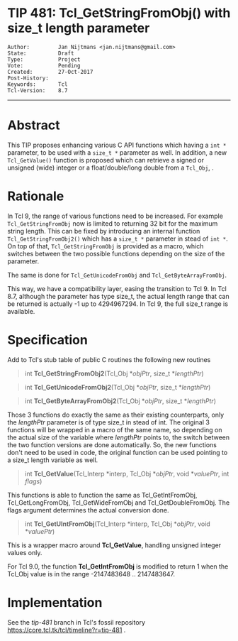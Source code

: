 # TIP 481: Tcl\_GetStringFromObj() with size\_t length parameter
	Author:         Jan Nijtmans <jan.nijtmans@gmail.com>
	State:          Draft
	Type:           Project
	Vote:           Pending
	Created:        27-Oct-2017
	Post-History:
	Keywords:       Tcl
	Tcl-Version:    8.7
-----
# Abstract

This TIP proposes enhancing various C API functions which having a `int *` parameter,
to be used with a `size_t *` parameter as well. In addition, a new `Tcl_GetValue()`
function is proposed which can retrieve a signed or unsigned (wide) integer or a
float/double/long double from a `Tcl_Obj`, .

# Rationale

In Tcl 9, the range of various functions need to be increased. For example
`Tcl_GetStringFromObj` now is limited to returning 32 bit for the maximum
string length. This can be fixed by introducing an internal function
`Tcl_GetStringFromObj2()` which has a `size_t *` parameter in stead of `int *`.
On top of that, `Tcl_GetStringFromObj` is provided as a macro, which switches
between the two possible functions depending on the size of the parameter.

The same is done for `Tcl_GetUnicodeFromObj` and `Tcl_GetByteArrayFromObj`.

This way, we have a compatibility layer, easing the transition to Tcl 9.
In Tcl 8.7, although the parameter has type size\_t, the actual length range
that can be returned is actually -1 up to 4294967294. In Tcl 9, the full
size\_t range is available.

# Specification

Add to Tcl's stub table of public C routines the following new routines

 > int **Tcl\_GetStringFromObj2**\(Tcl\_Obj \*_objPtr_, size\_t \*_lengthPtr_\)

 > int **Tcl\_GetUnicodeFromObj2**\(Tcl\_Obj \*_objPtr_, size\_t \*_lengthPtr_\)

 > int **Tcl\_GetByteArrayFromObj2**\(Tcl\_Obj \*_objPtr_, size\_t \*_lengthPtr_\)

Those 3 functions do exactly the same as their existing counterparts, only the _lengthPtr_
parameter is of type size\_t in stead of int. The original 3 functions will be wrapped in
a macro of the same name, so depending on the actual size of the variable where _lengthPtr_
points to, the switch between the two function versions are done automatically. So, the
new functions don't need to be used in code, the original function can be used pointing to
a size_t length variable as well.

 > int **Tcl\_GetValue**\(Tcl\_Interp \*interp, Tcl\_Obj \*_objPtr_, void \*_valuePtr_, int _flags_\)

This functions is able to function the same as Tcl\_GetIntFromObj, Tcl\_GetLongFromObj,
Tcl\_GetWideFromObj and Tcl\_GetDoubleFromObj. The flags argument determines the actual
conversion done.

 > int **Tcl\_GetUIntFromObj**\(Tcl\_Interp \*interp, Tcl\_Obj \*_objPtr_, void \*_valuePtr_\)

This is a wrapper macro around **Tcl\_GetValue**, handling unsigned integer values only.

For Tcl 9.0, the function **Tcl\_GetIntFromObj** is modified to return 1 when the Tcl\_Obj
value is in the range -2147483648 .. 2147483647.

# Implementation

See the _tip-481_ branch in Tcl's fossil repository
<https://core.tcl.tk/tcl/timeline?r=tip-481> .
